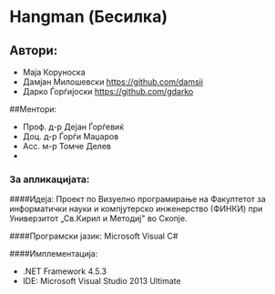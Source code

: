# Hangman (Бесилка)
## Автори:
* Маја Коруноска
* Дамјан Милошевски https://github.com/damsii
* Дарко Ѓорѓијоски  https://github.com/gdarko

##Ментори:
* Проф. д-р Дејан Ѓорѓевиќ
* Доц. д-р Ѓорѓи Маџаров
* Асс. м-р Томче Делев
* 
### За апликацијата:

####Идеја:
 Проект по Визуeлно програмирање на Факултетот за информатички науки и компјутерско инженерство (ФИНКИ) при Универзитот „Св.Кирил и Методиј" во Скопје.
 
####Програмски јазик:
  Microsoft Visual C# 
 
####Имплементација:
* .NET Framework 4.5.3
* IDE: Microsoft Visual Studio 2013 Ultimate


